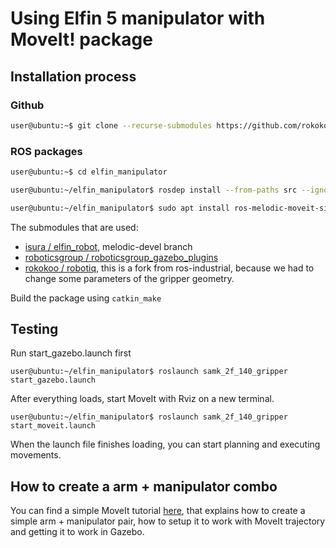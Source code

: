 # Using Elfin 5 manipulator with MoveIt! package

## Installation process

<!-- ```bash
sudo apt install ros-melodic-soem \
ros-melodic-moveit \
ros-melodic-joint-trajectory-controller \
ros-melodic-socketcan-interface
``` -->

### Github

```bash
user@ubuntu:~$ git clone --recurse-submodules https://github.com/rokokoo/elfin_manipulator.git
```

### ROS packages

```bash
user@ubuntu:~$ cd elfin_manipulator

user@ubuntu:~/elfin_manipulator$ rosdep install --from-paths src --ignore-src --rosdistro=melodic -y

user@ubuntu:~/elfin_manipulator$ sudo apt install ros-melodic-moveit-simple-controller-manager
```

The submodules that are used:

- [isura / elfin_robot](https://github.com/isura/elfin_robot/tree/melodic-devel), melodic-devel branch
- [roboticsgroup / roboticsgroup_gazebo_plugins](https://github.com/roboticsgroup/roboticsgroup_gazebo_plugins.git)
- [rokokoo / robotiq](https://github.com/rokokoo/robotiq), this is a fork from ros-industrial, because we had to change some parameters of the gripper geometry.

Build the package using `catkin_make`

## Testing

Run start_gazebo.launch first

`user@ubuntu:~/elfin_manipulator$ roslaunch samk_2f_140_gripper start_gazebo.launch`

After everything loads, start MoveIt with Rviz on a new terminal.

`user@ubuntu:~/elfin_manipulator$ roslaunch samk_2f_140_gripper start_moveit.launch`

When the launch file finishes loading, you can start planning and executing movements.

## How to create a arm + manipulator combo

You can find a simple MoveIt tutorial [here](doc/create_moveit_config.md), that explains how to create a simple arm + manipulator pair, how to setup it to work with MoveIt trajectory and getting it to work in Gazebo.
